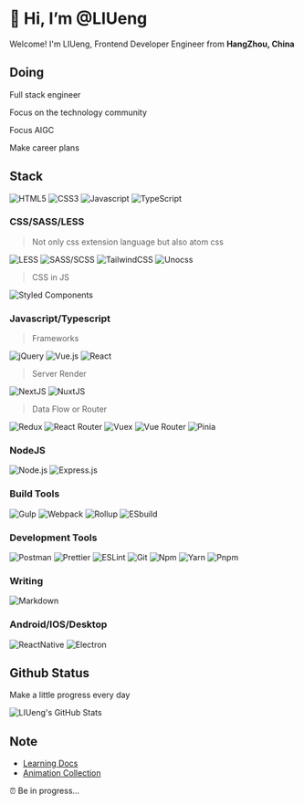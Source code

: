 # 👋 Hi, I’m @LIUeng

<p>Welcome! I'm LIUeng, Frontend Developer Engineer from <b>HangZhou, China</b></p>

## Doing

<p>Full stack engineer</p>
<p>Focus on the technology community</p>
<p>Focus AIGC</p>
<p>Make career plans</p>

## Stack

<p>
  <img alt="HTML5" src="https://img.shields.io/badge/-HTML5-E34F26?style=plastic&logo=html5&logoColor=white" />
  <img alt="CSS3" src="https://img.shields.io/badge/-CSS3-1572B6?style=plastic&logo=css3&logoColor=white" />
  <img alt="Javascript" src="https://img.shields.io/badge/JavaScript-F7DF1E?style=plastic&logo=javascript&logoColor=black" />
  <img alt="TypeScript" src="https://img.shields.io/badge/TypeScript-007ACC?style=plastic&logo=typescript&logoColor=white" />
</p>

### CSS/SASS/LESS

> Not only css extension language but also atom css

<p>
  <img alt="LESS" src="https://img.shields.io/badge/less-%231D365D?style=plastic" />
  <img alt="SASS/SCSS" src="https://img.shields.io/badge/-SASS/SCSS-CC6699?style=plastic&logo=sass&logoColor=white" />
  <img alt="TailwindCSS" src="https://img.shields.io/badge/-Tailwind%20CSS-0AB6D3?style=plastic&logo=tailwind-css&logoColor=white" />
  <img alt="Unocss" src="https://img.shields.io/badge/unocss-%23333333?style=plastic" />
</p>

> CSS in JS

<p>
  <img alt="Styled Components" src="https://img.shields.io/badge/-Styled_Components-db7092?style=plastic&logo=styled-components&logoColor=white" />
</p>

### Javascript/Typescript

> Frameworks

<p>
  <img alt="jQuery" src="https://img.shields.io/badge/jQuery-0769AD?style=plastic&logo=jquery&logoColor=white" />
  <img alt="Vue.js" src="https://img.shields.io/badge/Vue.js-35495E?style=plastic&logo=vue.js&logoColor=4FC08D" />
  <img alt="React" src="https://img.shields.io/badge/-React-45b8d8?style=plastic&logo=react&logoColor=white" />
</p>

> Server Render

<p>
  <img alt="NextJS" src="https://img.shields.io/badge/-NextJS-000000?style=plastic&logo=nextdotjs&logoColor=white" />
  <img alt="NuxtJS" src="https://img.shields.io/badge/nuxtjs-%2300DC82?style=plastic" />
</p>

> Data Flow or Router

<p>
  <img alt="Redux" src="https://img.shields.io/badge/-Redux-764ABC?style=plastic&logo=redux&logoColor=white" />
  <img alt="React Router" src="https://img.shields.io/badge/-React_Router-CA4245?style=plastic&logo=react-router&logoColor=white" />
  <img alt="Vuex" src="https://img.shields.io/badge/vuex-%234FC08D?style=plastic" />
  <img alt="Vue Router" src="https://img.shields.io/badge/vue_router-%234FC08D?style=plastic" />
  <img alt="Pinia" src="https://img.shields.io/badge/pinia-%23f7d336?style=plastic" />
</p>

### NodeJS

<p>
  <img alt="Node.js" src="https://img.shields.io/badge/Node.js-43853D?style=plastic&logo=node.js&logoColor=white" />
  <img alt="Express.js" src="https://img.shields.io/badge/Express.js-404D59?style=plastic" />
</p>

### Build Tools

<p>
  <img alt="Gulp" src="https://img.shields.io/badge/gulp-%23CF4647?style=plastic" />
  <img alt="Webpack" src="https://img.shields.io/badge/-Webpack-8DD6F9?style=plastic&logo=webpack&logoColor=white" />
  <img alt="Rollup" src="https://img.shields.io/badge/rollup-%23EC4A3F?style=plastic" />
  <img alt="ESbuild" src="https://img.shields.io/badge/esbuild-%23FFCF00?style=plastic" />
</p>
  
### Development Tools

<p>
  <img alt="Postman" src="https://img.shields.io/badge/-Postman-FF6C37?style=plastic&logo=postman&logoColor=white" />
  <img alt="Prettier" src="https://img.shields.io/badge/-Prettier-F7B93E?style=plastic&logo=prettier&logoColor=white" />
  <img alt="ESLint" src="https://img.shields.io/badge/-ESLint-4B32C3?style=plastic&logo=eslint&logoColor=white" />
  <img alt="Git" src="https://img.shields.io/badge/-Git-F05032?style=plastic&logo=git&logoColor=white" />
  <img alt="Npm" src="https://img.shields.io/badge/-NPM-CB3837?style=plastic&logo=npm&logoColor=white" />
  <img alt="Yarn" src="https://img.shields.io/badge/yarn-%232C8EBB?style=plastic" />
  <img alt="Pnpm" src="https://img.shields.io/badge/pnpm-%23F69220?style=plastic" />
</p>

### Writing

<p>
  <img alt="Markdown" src="https://img.shields.io/badge/-Markdown-000000?style=plastic&logo=Markdown&logoColor=white" />
</p>

### Android/IOS/Desktop

<p>
  <img alt="ReactNative" src="https://img.shields.io/badge/react_native-%2361DAFB?style=plastic" />
  <img alt="Electron" src="https://img.shields.io/badge/electron-%2347848F?style=plastic" />
</p>

## Github Status

<p>Make a little progress every day</p>

![LIUeng's GitHub Stats](https://github-readme-stats.vercel.app/api?username=LIUeng&show_icons=true&hide_border=true&bg_color=FFE6E6&title_color=F7418F&icon_color=F7418F&text_color=F6995C)

## Note

- [Learning Docs](https://liueng.fun)
- [Animation Collection](https://animation.liueng.fun)

<p>⏰ Be in progress...</p>
